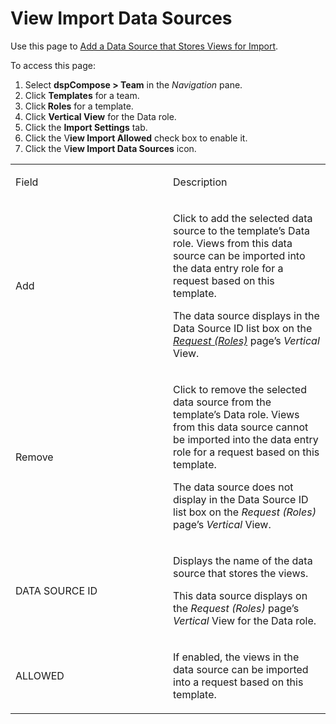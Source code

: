 # View Import Data Sources

<div class="use">

Use this page to [Add a Data Source that Stores Views for
Import](Add_a_Data_Source_that_Stores_Views_for_Import.htm).

</div>

To access this page:

1.  Select <span style="font-weight: bold;">dspCompose \> Team</span> in
    the *Navigation* pane.
2.  Click <span style="font-weight: bold;">Templates</span> for a team.
3.  Click<span style="font-weight: bold;"> Roles</span> for a template.
4.  Click <span style="font-weight: bold;">Vertical View</span> for the
    Data role.
5.  Click the <span style="font-weight: bold;">Import
    Settings</span> tab.
6.  Click the V<span style="font-weight: bold;">iew Import
    Allowed</span> check box to enable it.
7.  Click the V<span style="font-weight: bold;">iew Import Data
    Sources</span> icon.

<table>
<colgroup>
<col style="width: 50%" />
<col style="width: 50%" />
</colgroup>
<tbody>
<tr class="odd">
<td><p>Field</p></td>
<td><p>Description</p></td>
</tr>
<tr class="even">
<td><p>Add</p></td>
<td><p>Click to add the selected data source to the template’s Data role. Views from this data source can be imported into the data entry role for a request based on this template.</p>
<p>The data source displays in the Data Source ID list box on the <span style="font-style: italic;"><a href="../Page_Desc/Request_Roles_H.htm"><span style="font-style: italic;">Request (Roles)</span></a></span> page’s <span style="font-style: italic;">Vertical</span> View.</p></td>
</tr>
<tr class="odd">
<td><p>Remove</p></td>
<td><p>Click to remove the selected data source from the template’s Data role. Views from this data source cannot be imported into the data entry role for a request based on this template.</p>
<p>The data source does not display in the Data Source ID list box on the <span style="font-style: italic;">Request (Roles)</span> page’s <span style="font-style: italic;">Vertical</span> View.</p></td>
</tr>
<tr class="even">
<td><p>DATA SOURCE ID</p></td>
<td><p>Displays the name of the data source that stores the views.</p>
<p>This data source displays on the <span style="font-style: italic;">Request (Roles)</span> page’s <span style="font-style: italic;">Vertical</span> View for the Data role.</p></td>
</tr>
<tr class="odd">
<td><p>ALLOWED</p></td>
<td><p>If enabled, the views in the data source can be imported into a request based on this template.</p></td>
</tr>
</tbody>
</table>
